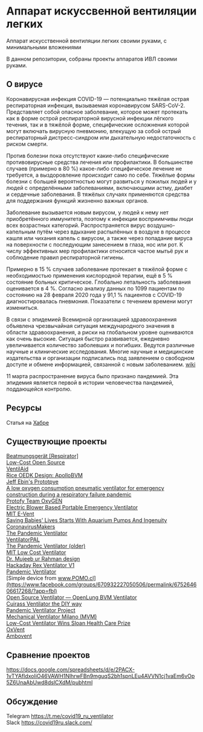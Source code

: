 # Аппарат искуссвенной вентиляции легких
Аппарат искусственной вентиляции легких своими руками, с минимальными вложениями

В данном репозитории, собраны проекты аппаратов ИВЛ своими руками.
## О вирусе
Коронавирусная инфекция COVID-19 — потенциально тяжёлая острая респираторная инфекция, вызываемая коронавирусом SARS-CoV-2. Представляет собой опасное заболевание, которое может протекать как в форме острой респираторной вирусной инфекции лёгкого течения, так и в тяжёлой форме, специфические осложнения которой могут включать вирусную пневмонию, влекущую за собой острый респираторный дистресс-синдром или дыхательную недостаточность с риском смерти.

Против болезни пока отсутствуют какие-либо специфические противовирусные средства лечения или профилактики. В большинстве случаев (примерно в 80 %) какое-либо специфическое лечение не требуется, а выздоровление происходит само по себе. Тяжёлые формы болезни с большей вероятностью могут развиться у пожилых людей и у людей с определёнными заболеваниями, включающими астму, диабет и сердечные заболевания. В тяжёлых случаях применяются средства для поддержания функций жизненно важных органов.

Заболевание вызывается новым вирусом, у людей к нему нет приобретённого иммунитета, поэтому к инфекции восприимчивы люди всех возрастных категорий. Распространяется вирус воздушно-капельным путём через вдыхание распылённых в воздухе в процессе кашля или чихания капель с вирусом, а также через попадание вируса на поверхности с последующим занесением в глаза, нос или рот. К числу эффективных мер профилактики относится частое мытьё рук и соблюдение правил респираторной гигиены.

Примерно в 15 % случаев заболевание протекает в тяжёлой форме с необходимостью применения кислородной терапии, ещё в 5 % состояние больных критическое. Глобально летальность заболевания оценивается в 4 %. Согласно анализу данных по 1099 пациентам по состоянию на 28 февраля 2020 года у 91,1 % пациентов с COVID-19 диагностировалась пневмония. Показатели с течением времени могут измениться.

В связи с эпидемией Всемирной организацией здравоохранения объявлена чрезвычайная ситуация международного значения в области здравоохранения, а риски на глобальном уровне оцениваются как очень высокие. Ситуация быстро развивается, ежедневно увеличивается количество заболевших и погибших. Ведутся различные научные и клинические исследования. Многие научные и медицинские издательства и организации подписались под заявлением о свободном доступе и обмене информацией, связанной с новым заболеванием. [wiki](https://ru.wikipedia.org/wiki/Короновирусная_инфекция_COVID-19)

11 марта распространение вируса было признано пандемией. Эта эпидемия является первой в истории человечества пандемией, поддающейся контролю.

## Ресурсы
Статья на [Хабре](https://habr.com/ru/post/493974/)

## Существующие проекты
[Beatmungsgerät [Respirator]](https://devpost.com/software/diy-beatmungsgerat)  
[Low-Cost Open Source](https://github.com/jcl5m1/ventilator)  
[VentilAid](https://www.ventilaid.org/)  
[Rice OEDK Design: ApolloBVM](https://docs.google.com/document/d/1-DRXnVkJOlDCmvTzh-DgWDxeLSrZTiBYyH0ypzv8tNA/edit)  
[Jeff Ebin's Prototpye](https://www.ebcore.io/)  
[A low oxygen consumption pneumatic ventilator for emergency construction during a respiratory failure pandemic](https://onlinelibrary.wiley.com/doi/full/10.1111/j.1365-2044.2009.06207.x)  
[Protofy Team OxyGEN](https://www.oxygen.protofy.xyz/)  
[Electric Blower Based Portable Emergency Ventilator](https://digitalcommons.usu.edu/cgi/viewcontent.cgi?referer=https://www.google.com/&httpsredir=1&article=1016&context=spacegrant&fbclid=IwAR1EtJVcxXm82PjGWFCA0t7H_MxNVjuseAePRfxNORr9h4ZQLQ9sNdQjXhc)  
[MIT E-Vent](https://e-vent.mit.edu/)  
[Saving Babies' Lives Starts With Aquarium Pumps And Ingenuity](https://www.npr.org/sections/health-shots/2014/01/03/259436844/saving-babies-lives-starts-with-aquarium-pumps-and-ingenuity)  
[CoronavirusMakers](https://gitlab.com/coronavirusmakers)  
[The Pandemic Ventilator](https://www.instructables.com/id/The-Pandemic-Ventilator/)  
[VentilatorPAL](https://freebreathing.org/)  
[The Pandemic Ventilator (older)](https://www.instructables.com/id/The-Pandemic-Ventilator/)  
[MIT Low Cost Ventilator](https://github.com/RuairiSpain/openVentilator)  
[Dr. Mujeeb ur Rahman design](http://www.technologyreview.pk/pakistani-engineer-braves-tragedy-to-develop-low-cost-ventilator/)  
[Hackaday Rex Ventilator V1](https://www.youtube.com/watch?v=pFnB-vOWQmU)  
[Pandemic Ventilator](https://www.cbc.ca/news/canada/london/pandemic-ventilator-coronvirus-hospitals-1.5493830)  
[Simple device from www.POMO.cl](https://www.facebook.com/groups/670932227050506/permalink/675264606617268/?app=fbl)  
[Open Source Ventilator — OpenLung BVM Ventilator](https://gitlab.com/open-source-ventilator/OpenLung)  
[Cuirass Ventilator the DIY way](https://www.youtube.com/watch?v=pvrUQCMa3a8&feature=youtu.be)  
[Pandemic Ventilator Project](https://panvent.blogspot.com/2008/02/test-of-pandemic-ventilator-with.html)  
[Mechanical Ventilator Milano (MVM)](https://arxiv.org/pdf/2003.10405.pdf)  
[Low-Cost Ventilator Wins Sloan Health Care Prize](https://www.medicaldesignandoutsourcing.com/low-cost-ventilator-wins-sloan-health-care-prize/)  
[OxVent](https://oxvent.org/)  
[Ambovent](https://members.smoove.io//view.ashx?message=h44798251O122335815O219654O122397585&r=1009)  

## Сравнение проектов
https://docs.google.com/spreadsheets/d/e/2PACX-1vTYAfldxoIiO46VAWH1NlhrwFBn9mguqS2bh1spnLEu4AVVN1cj1vaEm6vOp5Z6UnaAbUwd8dslCXdM/pubhtml

## Обсуждение
Telegram https://t.me/covid19_ru_ventilator  
Slack https://covid19ru.slack.com/
